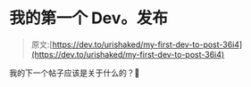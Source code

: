# 我的第一个 Dev。发布

> 原文:[https://dev.to/urishaked/my-first-dev-to-post-36i4](https://dev.to/urishaked/my-first-dev-to-post-36i4)

我的下一个帖子应该是关于什么的？🤔